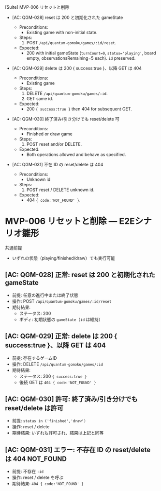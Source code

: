 [Suite] MVP-006 リセットと削除

- [AC: QGM-028] reset は 200 と初期化された gameState
  - Preconditions:
    - Existing game with non-initial state.
  - Steps:
    1) POST `/api/quantum-gomoku/games/:id/reset`.
  - Expected:
    - 200 with initial gameState (`turnCount=0`, `status='playing'`, board empty, observationsRemaining=5 each). `id` preserved.

- [AC: QGM-029] delete は 200 { success:true }、以降 GET は 404
  - Preconditions:
    - Existing game
  - Steps:
    1) DELETE `/api/quantum-gomoku/games/:id`.
    2) GET same id.
  - Expected:
    - 200 `{ success:true }` then 404 for subsequent GET.

- [AC: QGM-030] 終了済み/引き分けでも reset/delete 可
  - Preconditions:
    - Finished or draw game
  - Steps:
    1) POST reset and/or DELETE.
  - Expected:
    - Both operations allowed and behave as specified.

- [AC: QGM-031] 不在 ID の reset/delete は 404
  - Preconditions:
    - Unknown id
  - Steps:
    1) POST reset / DELETE unknown id.
  - Expected:
    - 404 `{ code:'NOT_FOUND' }`.
# MVP-006 リセットと削除 — E2Eシナリオ雛形

共通前提
- いずれの状態（playing/finished/draw）でも実行可能

## [AC: QGM-028] 正常: reset は 200 と初期化された gameState
- 前提: 任意の進行中または終了状態
- 操作: POST `/api/quantum-gomoku/games/:id/reset`
- 期待結果:
  - ステータス: 200
  - ボディ: 初期状態の `gameState`（`id` は維持）

## [AC: QGM-029] 正常: delete は 200 { success:true }、以降 GET は 404
- 前提: 存在するゲームID
- 操作: DELETE `/api/quantum-gomoku/games/:id`
- 期待結果:
  - ステータス: 200 `{ success:true }`
  - 後続 GET は `404 { code:'NOT_FOUND' }`

## [AC: QGM-030] 許可: 終了済み/引き分けでも reset/delete は許可
- 前提: `status in ('finished','draw')`
- 操作: reset / delete
- 期待結果: いずれも許可され、結果は上記と同等

## [AC: QGM-031] エラー: 不存在 ID の reset/delete は 404 NOT_FOUND
- 前提: 不存在 `:id`
- 操作: reset / delete を呼ぶ
- 期待結果: `404 { code:'NOT_FOUND' }`

